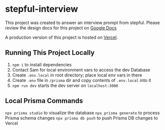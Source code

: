 # stepful-interview
This project was created to answer an interview prompt from stepful.
Please review the design docs for this project on [Google Docs](https://docs.google.com/document/d/1r2ESS_8K9tZPctrYzaRY1wmNk0qpziVGsWimzWetlh0/edit?usp=sharing)

A production version of this project is hosted on [Vercel](stepful-interview.vercel.app).

## Running This Project Locally
1. `npm i` to install dependencies
2. Contact Sam for local environment vars to access the dev Database
3. Create `.env.local` in root directory; place local env vars in there
4. Create `.env` file in `/prisma` dir and copy contents of `.env.local` into it
5. `npm run dev` starts the dev server on `localhost:3000`

## Local Prisma Commands
`npx prisma studio` to visualize the database
`npx prisma generate` to process Prisma schema changes
`npx prisma db push` to push Prisma DB changes to Vercel